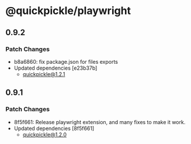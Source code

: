 # @quickpickle/playwright

## 0.9.2

### Patch Changes

- b8a6860: fix package.json for files exports
- Updated dependencies [e23b37b]
  - quickpickle@1.2.1

## 0.9.1

### Patch Changes

- 8f5f661: Release playwright extension, and many fixes to make it work.
- Updated dependencies [8f5f661]
  - quickpickle@1.2.0
